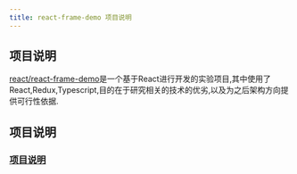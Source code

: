 ```yaml
---
title: react-frame-demo 项目说明
---
```

## 项目说明
 [react/react-frame-demo](https://github.com/AaronJin2013/react/react-frame-demo)是一个基于React进行开发的实验项目,其中使用了React,Redux,Typescript,目的在于研究相关的技术的优劣,以及为之后架构方向提供可行性依据.


## 项目说明
### [项目说明](http://aaronjin2013.github.io/react/react-1/)

